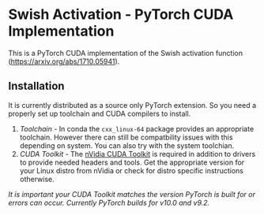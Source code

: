 # Swish Activation - PyTorch CUDA Implementation

This is a PyTorch CUDA implementation of the Swish activation function (https://arxiv.org/abs/1710.05941).

## Installation
It is currently distributed as a source only PyTorch extension. So you need a properly set up toolchain and CUDA compilers to install.
1) _Toolchain_ - In conda the `cxx_linux-64` package provides an appropriate toolchain. However there can still be compatbility issues with this depending on system. You can also try with the system toolchian.
2) _CUDA Toolkit_ - The [nVidia CUDA Toolkit](https://developer.nvidia.com/cuda-toolkit) is required in addition to drivers to provide needed headers and tools. Get the appropriate version for your Linux distro from nVidia or check for distro specific instructions otherwise.

_It is important your CUDA Toolkit matches the version PyTorch is built for or errors can occur. Currently PyTorch builds for v10.0 and v9.2._

